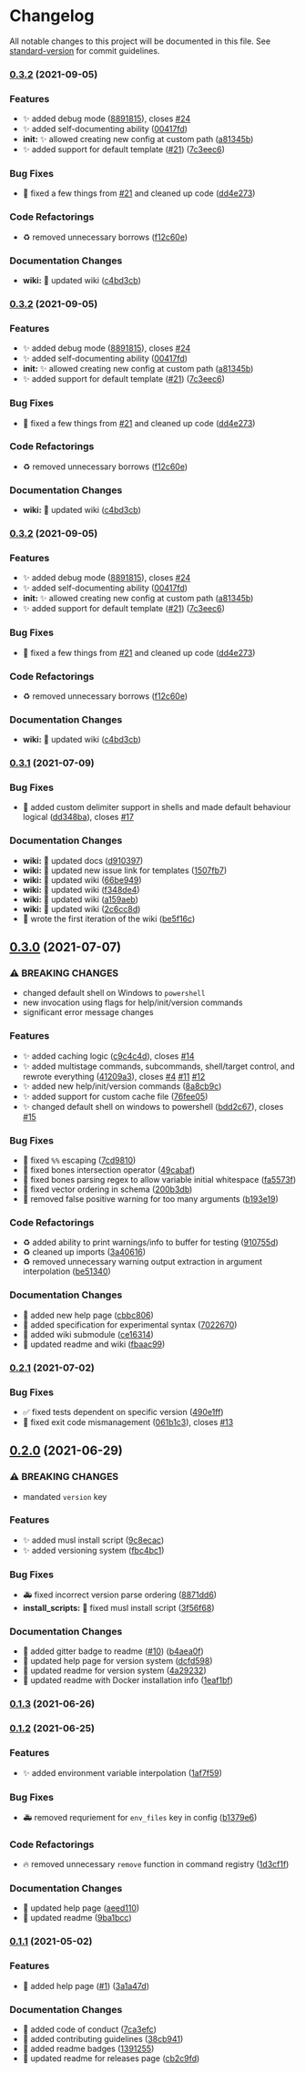 # Changelog

All notable changes to this project will be documented in this file. See [standard-version](https://github.com/conventional-changelog/standard-version) for commit guidelines.

### [0.3.2](https://github.com/arctic-hen7/bonnie/compare/v0.3.1...v0.3.2) (2021-09-05)


### Features

* ✨ added debug mode ([8891815](https://github.com/arctic-hen7/bonnie/commit/8891815313cd1a693e2ffecd2f63677528a598c8)), closes [#24](https://github.com/arctic-hen7/bonnie/issues/24)
* ✨ added self-documenting ability ([00417fd](https://github.com/arctic-hen7/bonnie/commit/00417fd782310bf86e40a6759a4d712bce88294c))
* **init:** ✨ allowed creating new config at custom path ([a81345b](https://github.com/arctic-hen7/bonnie/commit/a81345b43e569edb9d7c58eb5aef442221ef63c0))
* ✨ added support for default template ([#21](https://github.com/arctic-hen7/bonnie/issues/21)) ([7c3eec6](https://github.com/arctic-hen7/bonnie/commit/7c3eec6f3ae981bb64ea866bf7ebda2d29e7c956))


### Bug Fixes

* 🐛 fixed a few things from [#21](https://github.com/arctic-hen7/bonnie/issues/21) and cleaned up code ([dd4e273](https://github.com/arctic-hen7/bonnie/commit/dd4e2739fc892413b835d83bc786a36b2cce3562))


### Code Refactorings

* ♻️ removed unnecessary borrows ([f12c60e](https://github.com/arctic-hen7/bonnie/commit/f12c60e9ff85c5cad5d2144bb8ab3d7f10ececac))


### Documentation Changes

* **wiki:** 📝 updated wiki ([c4bd3cb](https://github.com/arctic-hen7/bonnie/commit/c4bd3cb2d873cef4fe1d0f6740eda49f8a820dab))

### [0.3.2](https://github.com/arctic-hen7/bonnie/compare/v0.3.1...v0.3.2) (2021-09-05)


### Features

* ✨ added debug mode ([8891815](https://github.com/arctic-hen7/bonnie/commit/8891815313cd1a693e2ffecd2f63677528a598c8)), closes [#24](https://github.com/arctic-hen7/bonnie/issues/24)
* ✨ added self-documenting ability ([00417fd](https://github.com/arctic-hen7/bonnie/commit/00417fd782310bf86e40a6759a4d712bce88294c))
* **init:** ✨ allowed creating new config at custom path ([a81345b](https://github.com/arctic-hen7/bonnie/commit/a81345b43e569edb9d7c58eb5aef442221ef63c0))
* ✨ added support for default template ([#21](https://github.com/arctic-hen7/bonnie/issues/21)) ([7c3eec6](https://github.com/arctic-hen7/bonnie/commit/7c3eec6f3ae981bb64ea866bf7ebda2d29e7c956))


### Bug Fixes

* 🐛 fixed a few things from [#21](https://github.com/arctic-hen7/bonnie/issues/21) and cleaned up code ([dd4e273](https://github.com/arctic-hen7/bonnie/commit/dd4e2739fc892413b835d83bc786a36b2cce3562))


### Code Refactorings

* ♻️ removed unnecessary borrows ([f12c60e](https://github.com/arctic-hen7/bonnie/commit/f12c60e9ff85c5cad5d2144bb8ab3d7f10ececac))


### Documentation Changes

* **wiki:** 📝 updated wiki ([c4bd3cb](https://github.com/arctic-hen7/bonnie/commit/c4bd3cb2d873cef4fe1d0f6740eda49f8a820dab))

### [0.3.2](https://github.com/arctic-hen7/bonnie/compare/v0.3.1...v0.3.2) (2021-09-05)


### Features

* ✨ added debug mode ([8891815](https://github.com/arctic-hen7/bonnie/commit/8891815313cd1a693e2ffecd2f63677528a598c8)), closes [#24](https://github.com/arctic-hen7/bonnie/issues/24)
* ✨ added self-documenting ability ([00417fd](https://github.com/arctic-hen7/bonnie/commit/00417fd782310bf86e40a6759a4d712bce88294c))
* **init:** ✨ allowed creating new config at custom path ([a81345b](https://github.com/arctic-hen7/bonnie/commit/a81345b43e569edb9d7c58eb5aef442221ef63c0))
* ✨ added support for default template ([#21](https://github.com/arctic-hen7/bonnie/issues/21)) ([7c3eec6](https://github.com/arctic-hen7/bonnie/commit/7c3eec6f3ae981bb64ea866bf7ebda2d29e7c956))


### Bug Fixes

* 🐛 fixed a few things from [#21](https://github.com/arctic-hen7/bonnie/issues/21) and cleaned up code ([dd4e273](https://github.com/arctic-hen7/bonnie/commit/dd4e2739fc892413b835d83bc786a36b2cce3562))


### Code Refactorings

* ♻️ removed unnecessary borrows ([f12c60e](https://github.com/arctic-hen7/bonnie/commit/f12c60e9ff85c5cad5d2144bb8ab3d7f10ececac))


### Documentation Changes

* **wiki:** 📝 updated wiki ([c4bd3cb](https://github.com/arctic-hen7/bonnie/commit/c4bd3cb2d873cef4fe1d0f6740eda49f8a820dab))

### [0.3.1](https://github.com/arctic-hen7/bonnie/compare/v0.3.0...v0.3.1) (2021-07-09)


### Bug Fixes

* 🐛 added custom delimiter support in shells and made default behaviour logical ([dd348ba](https://github.com/arctic-hen7/bonnie/commit/dd348ba4b22d07ca05f2938c868a7171650e957b)), closes [#17](https://github.com/arctic-hen7/bonnie/issues/17)


### Documentation Changes

* **wiki:** 📝 updated docs ([d910397](https://github.com/arctic-hen7/bonnie/commit/d910397ca83f91ad77ad603e5c0eaeca29300196))
* **wiki:** 📝 updated new issue link for templates ([1507fb7](https://github.com/arctic-hen7/bonnie/commit/1507fb72261f6ae7535646ed1ff3ea2dfa9bd838))
* **wiki:** 📝 updated wiki ([66be949](https://github.com/arctic-hen7/bonnie/commit/66be94933705f2789afa841dddafd3ca6f43987b))
* **wiki:** 📝 updated wiki ([f348de4](https://github.com/arctic-hen7/bonnie/commit/f348de40d956cabc6aa449e70a6e2e712db88f50))
* **wiki:** 📝 updated wiki ([a159aeb](https://github.com/arctic-hen7/bonnie/commit/a159aeb6d1aa1b4b6d852824ee24921d4d18343d))
* **wiki:** 📝 updated wiki ([2c6cc8d](https://github.com/arctic-hen7/bonnie/commit/2c6cc8d28e0370b147c9f889dd3f04519f8dc798))
* 📝 wrote the first iteration of the wiki ([be5f16c](https://github.com/arctic-hen7/bonnie/commit/be5f16c29b8d31b45320915ad3f0d4b6a606d6ef))

## [0.3.0](https://github.com/arctic-hen7/bonnie/compare/v0.2.1...v0.3.0) (2021-07-07)


### ⚠ BREAKING CHANGES

* changed default shell on Windows to `powershell`
* new invocation using flags for help/init/version commands
* significant error message changes

### Features

* ✨ added caching logic ([c9c4c4d](https://github.com/arctic-hen7/bonnie/commit/c9c4c4d3ee7917117af784b686cfd75201a50652)), closes [#14](https://github.com/arctic-hen7/bonnie/issues/14)
* ✨ added multistage commands, subcommands, shell/target control, and rewrote everything ([41209a3](https://github.com/arctic-hen7/bonnie/commit/41209a338b1a29357c418374b69f2ca5d5fbef65)), closes [#4](https://github.com/arctic-hen7/bonnie/issues/4) [#11](https://github.com/arctic-hen7/bonnie/issues/11) [#12](https://github.com/arctic-hen7/bonnie/issues/12)
* ✨ added new help/init/version commands ([8a8cb9c](https://github.com/arctic-hen7/bonnie/commit/8a8cb9c273a41206020cb3919ac0cb04d768d3f7))
* ✨ added support for custom cache file ([76fee05](https://github.com/arctic-hen7/bonnie/commit/76fee05ba0cc73d3bf65d3d63392fc51df56f79b))
* ✨ changed default shell on windows to powershell ([bdd2c67](https://github.com/arctic-hen7/bonnie/commit/bdd2c67b83d0417c46c24fd56c5e417ae8edfbc0)), closes [#15](https://github.com/arctic-hen7/bonnie/issues/15)


### Bug Fixes

* 🐛 fixed `%%` escaping ([7cd9810](https://github.com/arctic-hen7/bonnie/commit/7cd98101e0969f5fe2dd03bee1b1da3b0760888c))
* 🐛 fixed bones intersection operator ([49cabaf](https://github.com/arctic-hen7/bonnie/commit/49cabafd814b8ac60abf399f5efad79c4d09f1cc))
* 🐛 fixed bones parsing regex to allow variable initial whitespace ([fa5573f](https://github.com/arctic-hen7/bonnie/commit/fa5573faefcbb051db7fd57f5e39b86f8551cf98))
* 🐛 fixed vector ordering in schema ([200b3db](https://github.com/arctic-hen7/bonnie/commit/200b3db8d900f7a135553ce38ffeaf40f45a1185))
* 🐛 removed false positive warning for too many arguments ([b193e19](https://github.com/arctic-hen7/bonnie/commit/b193e19ed4dc370639669ac704d6d04dc91a3518))


### Code Refactorings

* ♻️ added ability to print warnings/info to buffer for testing ([910755d](https://github.com/arctic-hen7/bonnie/commit/910755db4afe8cc8964ad9d09da7ccef38e9a981))
* ♻️ cleaned up imports ([3a40616](https://github.com/arctic-hen7/bonnie/commit/3a40616dcf9650a18d33fec2e08c77d7bd2497a4))
* ♻️ removed unnecessary warning output extraction in argument interpolation ([be51340](https://github.com/arctic-hen7/bonnie/commit/be51340aa367fa671a5dd01293b5bd7bcaca520f))


### Documentation Changes

* 📝 added new help page ([cbbc806](https://github.com/arctic-hen7/bonnie/commit/cbbc8062b91d29edf322dc3594c658cd2c046662))
* 📝 added specification for experimental syntax ([7022670](https://github.com/arctic-hen7/bonnie/commit/7022670f8ff6a3e5c3e0463bc6de4dc6852629c2))
* 📝 added wiki submodule ([ce16314](https://github.com/arctic-hen7/bonnie/commit/ce163146c4c78a18a2cc6ad5d6e055c1703f3785))
* 📝 updated readme and wiki ([fbaac99](https://github.com/arctic-hen7/bonnie/commit/fbaac9923d3a3227705268284fd1e2b4e03b123d))

### [0.2.1](https://github.com/arctic-hen7/bonnie/compare/v0.2.0...v0.2.1) (2021-07-02)


### Bug Fixes

* ✅ fixed tests dependent on specific version ([490e1ff](https://github.com/arctic-hen7/bonnie/commit/490e1ff8b6c832b1d0139218728a84eabf0a9a2b))
* 🐛 fixed exit code mismanagement ([061b1c3](https://github.com/arctic-hen7/bonnie/commit/061b1c3352b6b5d850c4c383adafda4e5fe300eb)), closes [#13](https://github.com/arctic-hen7/bonnie/issues/13)

## [0.2.0](https://github.com/arctic-hen7/bonnie/compare/v0.1.3...v0.2.0) (2021-06-29)


### ⚠ BREAKING CHANGES

* mandated `version` key

### Features

* ✨ added musl install script ([9c8ecac](https://github.com/arctic-hen7/bonnie/commit/9c8ecac60d0a8bf6d48c7627ee2691a53b64c8db))
* ✨ added versioning system ([fbc4bc1](https://github.com/arctic-hen7/bonnie/commit/fbc4bc15f62726ce7c404778d1d1fa6fdc27f5e8))


### Bug Fixes

* 🚑 fixed incorrect version parse ordering ([8871dd6](https://github.com/arctic-hen7/bonnie/commit/8871dd64c26425019074e66c8451de937adbed1e))
* **install_scripts:** 🐛 fixed musl install script ([3f56f68](https://github.com/arctic-hen7/bonnie/commit/3f56f68ad8cc03855eedbc25d3e265057d91aa7a))


### Documentation Changes

* 📝 added gitter badge to readme ([#10](https://github.com/arctic-hen7/bonnie/issues/10)) ([b4aea0f](https://github.com/arctic-hen7/bonnie/commit/b4aea0f8a0452c5ff5e5320e4257e69d7ba64153))
* 📝 updated help page for version system ([dcfd598](https://github.com/arctic-hen7/bonnie/commit/dcfd5985f672122c12833756bb8c4246cc2aeb1f))
* 📝 updated readme for version system ([4a29232](https://github.com/arctic-hen7/bonnie/commit/4a29232b774da1eaf9026d22aa73ebe042244895))
* 📝 updated readme with Docker installation info ([1eaf1bf](https://github.com/arctic-hen7/bonnie/commit/1eaf1bf51649763ca79473ae217f8caabc2b04f8))

### [0.1.3](https://github.com/arctic-hen7/bonnie/compare/v0.1.2...v0.1.3) (2021-06-26)

### [0.1.2](https://github.com/arctic-hen7/bonnie/compare/v0.1.1...v0.1.2) (2021-06-25)


### Features

* ✨ added environment variable interpolation ([1af7f59](https://github.com/arctic-hen7/bonnie/commit/1af7f59758513c8ed092518466617a61d04bf46f))


### Bug Fixes

* 🚑 removed requriement for `env_files` key in config ([b1379e6](https://github.com/arctic-hen7/bonnie/commit/b1379e6685ca4e4746f17c69463f8eb80ff039d6))


### Code Refactorings

* 🔥 removed unnecessary `remove` function in command registry ([1d3cf1f](https://github.com/arctic-hen7/bonnie/commit/1d3cf1f37d94318d7323eb11e085f96b0286310c))


### Documentation Changes

* 📝 updated help page ([aeed110](https://github.com/arctic-hen7/bonnie/commit/aeed110d56a423b618f9728caed1cce1015f0180))
* 📝 updated readme ([9ba1bcc](https://github.com/arctic-hen7/bonnie/commit/9ba1bcc78c32f4150eb6857e18837d13af25128b))

### [0.1.1](https://github.com/arctic-hen7/bonnie/compare/v0.1.0...v0.1.1) (2021-05-02)


### Features

* 📝 added help page ([#1](https://github.com/arctic-hen7/bonnie/issues/1)) ([3a1a47d](https://github.com/arctic-hen7/bonnie/commit/3a1a47d230d33b105b6936804c2546d28be01f85))


### Documentation Changes

* 📝 added code of conduct ([7ca3efc](https://github.com/arctic-hen7/bonnie/commit/7ca3efc4dec71f3c3300e8324481f52c7a330247))
* 📝 added contributing guidelines ([38cb941](https://github.com/arctic-hen7/bonnie/commit/38cb94170c14d6962e6681c5888f5f0b6d64561b))
* 📝 added readme badges ([1391255](https://github.com/arctic-hen7/bonnie/commit/1391255384cac5d0abbee543a5b763c89bc905da))
* 📝 updated readme for releases page ([cb2c9fd](https://github.com/arctic-hen7/bonnie/commit/cb2c9fd5cadefb269e5ba1961f01a6a0dd72ce34))
